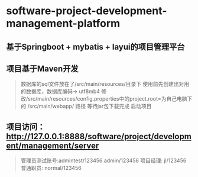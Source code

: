 # software-project-development-management-platform

## 基于Springboot + mybatis + layui的项目管理平台
## 项目基于Maven开发

> 数据库的sql文件放在了/src/main/resources/目录下
> 使用前先创建出对用的数据库，数据库编码-> utf8mb4
> 修改/src/main/resources/config.properties中的project.root=为自己电脑下的 /src/main/webapp/ 路径
> 等待jar包下载完成
> 启动项目

## 项目访问：http://127.0.0.1:8888/software/project/development/management/server
> 管理员测试账号:admintest/123456    admin/123456
> 项目经理: jl/123456
> 普通职员: normal/123456
